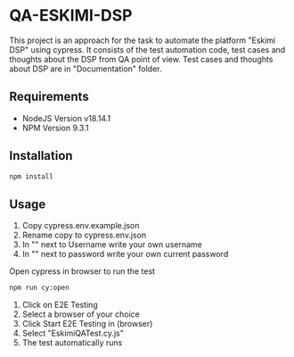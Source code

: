 # QA-ESKIMI-DSP

This project is an approach for the task to automate the platform "Eskimi DSP" using cypress.
It consists of the test automation code, test cases and thoughts about the DSP from QA point of view.
Test cases and thoughts about DSP are in "Documentation" folder.

## Requirements
* NodeJS Version v18.14.1
* NPM Version 9.3.1

## Installation
```bash
npm install 
```

## Usage

1. Copy cypress.env.example.json 
2. Rename copy to cypress.env.json
3. In "" next to Username write your own username
4. In "" next to password write your own current password


Open cypress in browser to run the test
```bash
npm run cy:open
```
1. Click on E2E Testing
2. Select a browser of your choice
3. Click Start E2E Testing in (browser)
4. Select "EskimiQATest.cy.js"
5. The test automatically runs


